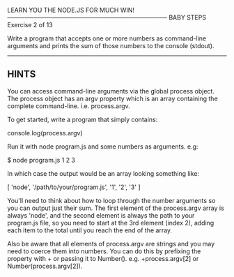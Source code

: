 LEARN YOU THE NODE.JS FOR MUCH WIN!
─────────────────────────────────────
BABY STEPS
Exercise 2 of 13

Write a program that accepts one or more numbers as command-line arguments and prints the sum of those numbers to the console (stdout).

-------------------------------------------------------------------------------

## HINTS

You can access command-line arguments via the global process object. The process object has an argv property which is an array containing the complete command-line. i.e. process.argv.

To get started, write a program that simply contains:

   console.log(process.argv)

Run it with node program.js and some numbers as arguments. e.g:

   $ node program.js 1 2 3

In which case the output would be an array looking something like:

   [ 'node', '/path/to/your/program.js', '1', '2', '3' ]

You'll need to think about how to loop through the number arguments so  you can output just their sum. The first element of the process.argv array is always 'node', and the second element is always the path to your program.js file, so you need to start at the 3rd element (index 2), adding each item to the total until you reach the end of the array.

Also be aware that all elements of process.argv are strings and you may need to coerce them into numbers. You can do this by prefixing the property with + or passing it to Number(). e.g. +process.argv[2] or Number(process.argv[2]).
